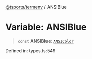 [@tsports/termenv](../index.md) / ANSIBlue

# Variable: ANSIBlue

> `const` **ANSIBlue**: [`ANSIColor`](../classes/ANSIColor.md)

Defined in: types.ts:549
